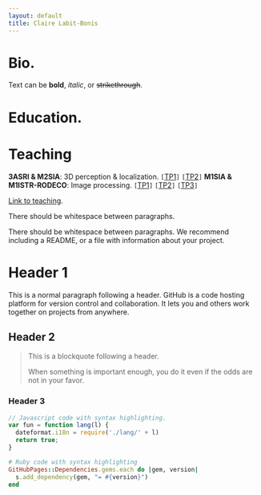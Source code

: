 ```yaml
---
layout: default
title: Claire Labit-Bonis
---
```


# Bio.

Text can be **bold**, _italic_, or ~~strikethrough~~.

# Education.

# Teaching

**3ASRI & M2SIA**: 3D perception & localization. `[`[TP1](teaching)`]` `[`[TP2](teaching)`]`
**M1SIA & M1ISTR-RODECO**: Image processing. `[`[TP1](teaching)`]` `[`[TP2](teaching)`]` `[`[TP3](teaching)`]`


[Link to teaching](teaching).

There should be whitespace between paragraphs.

There should be whitespace between paragraphs. We recommend including a README, or a file with information about your project.

# [](#header-1)Header 1

This is a normal paragraph following a header. GitHub is a code hosting platform for version control and collaboration. It lets you and others work together on projects from anywhere.

## [](#header-2)Header 2

> This is a blockquote following a header.
>
> When something is important enough, you do it even if the odds are not in your favor.

### [](#header-3)Header 3

```js
// Javascript code with syntax highlighting.
var fun = function lang(l) {
  dateformat.i18n = require('./lang/' + l)
  return true;
}
```

```ruby
# Ruby code with syntax highlighting
GitHubPages::Dependencies.gems.each do |gem, version|
  s.add_dependency(gem, "= #{version}")
end
```